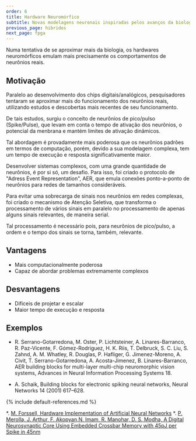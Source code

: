 ```yaml
---
order: 6
title: Hardware Neuromórfico
subtitle: Novas modelagens neuronais inspiradas pelos avanços da biologia.
previous_page: hibridos
next_page: fpga
---
```

Numa tentativa de se aproximar mais da biologia, os hardwares neuromórficos emulam mais precisamente os comportamentos de neurônios reais.

## Motivação
Paralelo ao desenvolvimento dos chips digitais/analógicos, pesquisadores tentaram se aproximar mais do funcionamento dos neurônios reais, utilizando estudos e descobertas mais recentes de seu funcionamento.

De tais estudos, surgiu o conceito de neurônios de pico/pulso (Spike/Pulse), que levam em conta o tempo de ativação dos neurônios, o potencial da menbrana e mantém limites de ativação dinâmicos.

Tal abordagem é provadamente mais poderosa que os neurônios padrões em termos de computação, porém, devido a sua modelagem complexa, tem um tempo de execução e resposta significativamente maior.

Desenvolver sistemas complexos, com uma grande quantidade de neurônios, é por si só, um desafio. Para isso, foi criado o protocolo de "Adress Event Representation", AER, que emula conexões ponto-a-ponto de neurônios para redes de tamanhos consideráveis.

Para evitar uma sobrecarga de sinais nos neurônios em redes complexas, foi criado o mecanismo de Atenção Seletiva, que transforma o processamento de vários sinais em paralelo no processamento de apenas alguns sinais relevantes, de maneira serial.

Tal processamento é necessário pois, para neurônios de pico/pulso, a ordem e o tempo dos sinais se torna, também, relevante.

## Vantagens
* Mais computacionalmente poderosa
* Capaz de abordar problemas extremamente complexos

## Desvantagens
* Dificeis de projetar e escalar
* Maior tempo de execução e resposta

## Exemplos
* R. Serrano-Gotarredona, M. Oster, P. Lichtsteiner, A. Linares-Barranco, R. Paz-Vicente, F. Gómez-Rodriguez, H. K. Riis, T. Delbruck, S. C. Liu, S. Zahnd, A. M. Whatley, R. Douglas, P. Hafliger, G. Jimenez-Moreno, A. Civit, T. Serrano-Gotarredona, A. Acosta-Jimenez, B. Linares-Barranco, AER building blocks for multi-layer multi-chip neuromorphic vision systems, Advances in Neural Information Processing Systems 18.

* A. Schaik, Building blocks for electronic spiking neural networks, Neural Networks 14 (2001) 617–628.

{% include default-references.md %}

*. [M. Forssell, Hardware Implementation of Artificial Neural Networks](https://users.ece.cmu.edu/~pgrover/teaching/files/NeuromorphicComputing.pdf)
*. [P. Merolla, J. Arthur, F. Akopyan,N. Imam, R. Manohar, D. S. Modha, A Digital Neurosynaptic Core Using Embedded Crossbar Memory with 45pJ per Spike in 45nm](http://www.modha.org/papers/012.CICC1.pdf)